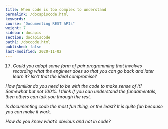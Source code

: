 ```yaml
---
title: When code is too complex to understand
permalink: /docapiscode.html
keywords:
course: "Documenting REST APIs"
weight: 7
sidebar: docapis
section: docapiscode
path1: /doccode.html
published: false
last-modified: 2020-11-02
---
```



17. *Could you adopt some form of pair programming that involves recording what the engineer does so that you can go back and later learn it? Isn’t that the ideal compromise?*

*How familiar do you need to be with the code to make sense of it? Somewhat but not 100%. I think if you can understand the fundamentals, then others can talk you through the rest.*

*Is documenting code the most fun thing, or the least? It is quite fun because you can make it work.*

*How do you know what’s obvious and not in code?*
